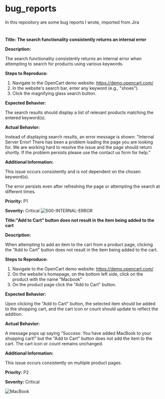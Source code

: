 # bug_reports
In this repository are some bug reports I wrote, imported from Jira
#
**Title:**
**The search functionality consistently returns an internal error**

**Description:**

The search functionality consistently returns an internal error when attempting to search for products using various keywords.

**Steps to Reproduce:**


1. Navigate to the OpenCart demo website: https://demo.opencart.com/
2. In the website's search bar, enter any keyword (e.g., "shoes").
3. Click the magnifying glass search button.


**Expected Behavior:**

The search results should display a list of relevant products matching the entered keyword(s).

**Actual Behavior:**

Instead of displaying search results, an error message is shown: 
"Internal Server Error!
There has been a problem loading the page you are looking for. We are working hard to resolve the issue and the page should return shortly.
If the problem persists please use the contact us form for help."

**Additional Information:**

This issue occurs consistently and is not dependent on the chosen keyword(s).

The error persists even after refreshing the page or attempting the search at different times.

**Priority:** P1

**Severity:** Critical 
![500-INTERNAL-ERROR](https://github.com/puribogdan/bug_reports/assets/50368261/8bf9bdaa-7aef-4f93-9d02-526aee0352bc)

**Title:"Add to Cart" button does not result in the item being added to the cart**

**Description:**

When attempting to add an item to the cart from a product page, clicking the "Add to Cart" button does not result in the item being added to the cart. 

**Steps to Reproduce:**

1. Navigate to the OpenCart demo website: https://demo.opencart.com/
2. On the website's homepage, on the bottom left side, click on the product with the name “Macbook”
3. On the product page click the "Add to Cart" button.
 

**Expected Behavior:**

Upon clicking the "Add to Cart" button, the selected item should be added to the shopping cart, and the cart icon or count should update to reflect the addition.

**Actual Behavior:**

A message pops up saying “Success: You have added MacBook to your shopping cart!” but
the "Add to Cart" button does not add the item to the cart. The cart icon or count remains unchanged.

**Additional Information:**

This issue occurs consistently on multiple product pages.

**Priority:** P2

**Severity:** Critical

![MacBook](https://github.com/puribogdan/bug_reports/assets/50368261/6e5abfe8-1525-4a75-b131-3fead082e7ae)

